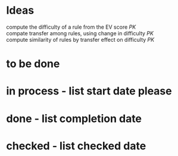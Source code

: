 # Ideas
  compute the difficulty of a rule from the EV score *PK*    
  compate transfer among rules, using change in difficulty *PK*    
  compute similarity of rules by transfer effect on difficulty *PK* 
  
# to be done
# in process - list start date please
# done - list completion date 
# checked - list checked date
